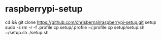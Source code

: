 # raspberrypi-setup

cd && git clone https://github.com/chrisbernal/raspberrypi-setup.git setup
sudo -s
rm -r -f .profile
cp setup/.profile ~/.profile
cp setup/setup.sh ~/setup.sh
./setup.sh
